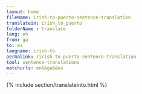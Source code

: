 ```yaml
---
layout: home
fileName: irish-to-puerto-sentence-translation
translatein: irish_to_puerto
folderName : translate
lang: en
from: ga
to: es
langname: irish-to
permalink: /irish-to-puerto-sentence-translation
tool: sentence-translations
matchurls: en&&ga&&es
---
```

{% include section/translateinto.html %}
